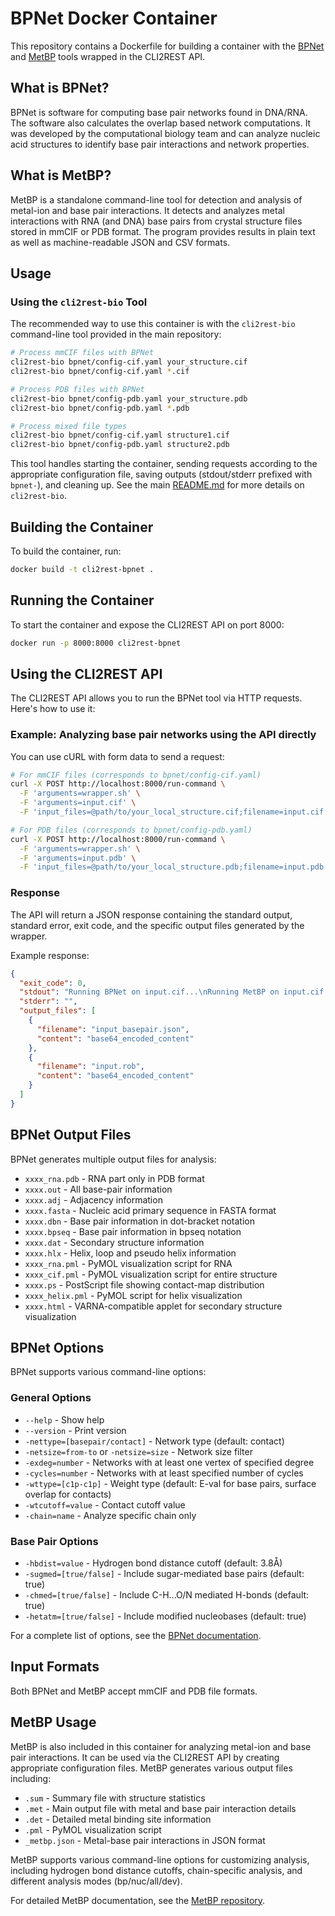 # BPNet Docker Container

This repository contains a Dockerfile for building a container with the [BPNet](https://github.com/computational-biology/bpnet) and [MetBP](https://github.com/computational-biology/metbp) tools wrapped in the CLI2REST API.

## What is BPNet?

BPNet is software for computing base pair networks found in DNA/RNA. The software also calculates the overlap based network computations. It was developed by the computational biology team and can analyze nucleic acid structures to identify base pair interactions and network properties.

## What is MetBP?

MetBP is a standalone command-line tool for detection and analysis of metal-ion and base pair interactions. It detects and analyzes metal interactions with RNA (and DNA) base pairs from crystal structure files stored in mmCIF or PDB format. The program provides results in plain text as well as machine-readable JSON and CSV formats.

## Usage

### Using the `cli2rest-bio` Tool

The recommended way to use this container is with the `cli2rest-bio` command-line tool provided in the main repository:

```bash
# Process mmCIF files with BPNet
cli2rest-bio bpnet/config-cif.yaml your_structure.cif
cli2rest-bio bpnet/config-cif.yaml *.cif

# Process PDB files with BPNet
cli2rest-bio bpnet/config-pdb.yaml your_structure.pdb
cli2rest-bio bpnet/config-pdb.yaml *.pdb

# Process mixed file types
cli2rest-bio bpnet/config-cif.yaml structure1.cif
cli2rest-bio bpnet/config-pdb.yaml structure2.pdb
```

This tool handles starting the container, sending requests according to the appropriate configuration file, saving outputs (stdout/stderr prefixed with `bpnet-`), and cleaning up. See the main [README.md](../README.md) for more details on `cli2rest-bio`.

## Building the Container

To build the container, run:

```bash
docker build -t cli2rest-bpnet .
```

## Running the Container

To start the container and expose the CLI2REST API on port 8000:

```bash
docker run -p 8000:8000 cli2rest-bpnet
```

## Using the CLI2REST API

The CLI2REST API allows you to run the BPNet tool via HTTP requests. Here's how to use it:

### Example: Analyzing base pair networks using the API directly

You can use cURL with form data to send a request:

```bash
# For mmCIF files (corresponds to bpnet/config-cif.yaml)
curl -X POST http://localhost:8000/run-command \
  -F 'arguments=wrapper.sh' \
  -F 'arguments=input.cif' \
  -F 'input_files=@path/to/your_local_structure.cif;filename=input.cif'

# For PDB files (corresponds to bpnet/config-pdb.yaml)
curl -X POST http://localhost:8000/run-command \
  -F 'arguments=wrapper.sh' \
  -F 'arguments=input.pdb' \
  -F 'input_files=@path/to/your_local_structure.pdb;filename=input.pdb'
```

### Response

The API will return a JSON response containing the standard output, standard error, exit code, and the specific output files generated by the wrapper.

Example response:

```json
{
  "exit_code": 0,
  "stdout": "Running BPNet on input.cif...\nRunning MetBP on input.cif...\nAnalysis complete. Output files:\n  input_basepair.json (from MetBP)\n  input.rob (from BPNet)",
  "stderr": "",
  "output_files": [
    {
      "filename": "input_basepair.json",
      "content": "base64_encoded_content"
    },
    {
      "filename": "input.rob",
      "content": "base64_encoded_content"
    }
  ]
}
```

## BPNet Output Files

BPNet generates multiple output files for analysis:

- `xxxx_rna.pdb` - RNA part only in PDB format
- `xxxx.out` - All base-pair information
- `xxxx.adj` - Adjacency information
- `xxxx.fasta` - Nucleic acid primary sequence in FASTA format
- `xxxx.dbn` - Base pair information in dot-bracket notation
- `xxxx.bpseq` - Base pair information in bpseq notation
- `xxxx.dat` - Secondary structure information
- `xxxx.hlx` - Helix, loop and pseudo helix information
- `xxxx_rna.pml` - PyMOL visualization script for RNA
- `xxxx_cif.pml` - PyMOL visualization script for entire structure
- `xxxx.ps` - PostScript file showing contact-map distribution
- `xxxx_helix.pml` - PyMOL script for helix visualization
- `xxxx.html` - VARNA-compatible applet for secondary structure visualization

## BPNet Options

BPNet supports various command-line options:

### General Options
- `--help` - Show help
- `--version` - Print version
- `-nettype=[basepair/contact]` - Network type (default: contact)
- `-netsize=from-to` or `-netsize=size` - Network size filter
- `-exdeg=number` - Networks with at least one vertex of specified degree
- `-cycles=number` - Networks with at least specified number of cycles
- `-wttype=[c1p-c1p]` - Weight type (default: E-val for base pairs, surface overlap for contacts)
- `-wtcutoff=value` - Contact cutoff value
- `-chain=name` - Analyze specific chain only

### Base Pair Options
- `-hbdist=value` - Hydrogen bond distance cutoff (default: 3.8Å)
- `-sugmed=[true/false]` - Include sugar-mediated base pairs (default: true)
- `-chmed=[true/false]` - Include C-H...O/N mediated H-bonds (default: true)
- `-hetatm=[true/false]` - Include modified nucleobases (default: true)

For a complete list of options, see the [BPNet documentation](https://github.com/computational-biology/bpnet).

## Input Formats

Both BPNet and MetBP accept mmCIF and PDB file formats.

## MetBP Usage

MetBP is also included in this container for analyzing metal-ion and base pair interactions. It can be used via the CLI2REST API by creating appropriate configuration files. MetBP generates various output files including:

- `.sum` - Summary file with structure statistics
- `.met` - Main output file with metal and base pair interaction details
- `.det` - Detailed metal binding site information
- `.pml` - PyMOL visualization script
- `_metbp.json` - Metal-base pair interactions in JSON format

MetBP supports various command-line options for customizing analysis, including hydrogen bond distance cutoffs, chain-specific analysis, and different analysis modes (bp/nuc/all/dev).

For detailed MetBP documentation, see the [MetBP repository](https://github.com/computational-biology/metbp).

